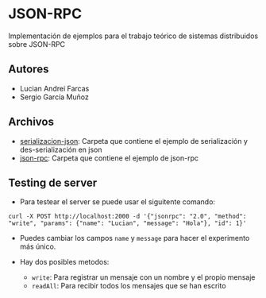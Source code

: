 # JSON-RPC

Implementación de ejemplos para el trabajo teórico de sistemas distribuidos sobre JSON-RPC

## Autores

- Lucian Andrei Farcas
- Sergio García Muñoz

## Archivos

- [serializacion-json](./serializacion-json): Carpeta que contiene el ejemplo de serialización y des-serialización en json
- [json-rpc](./json-rpc): Carpeta que contiene el ejemplo de json-rpc

## Testing de server

- Para testear el server se puede usar el siguitente comando:

```curl -X POST http://localhost:2000 -d '{"jsonrpc": "2.0", "method": "write", "params": {"name": "Lucian", "message": "Hola"}, "id": 1}'```

- Puedes cambiar los campos ```name``` y ```message``` para hacer el experimento más único.

- Hay dos posibles metodos:
    -  ```write```: Para registrar un mensaje con un nombre y el propio mensaje
    -  ```readAll```: Para recibir todos los mensajes que se han escrito
